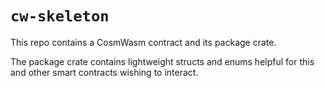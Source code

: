 # `cw-skeleton`

This repo contains a CosmWasm contract and its package crate.

The package crate contains lightweight structs and enums helpful for this and other smart contracts wishing to interact.
